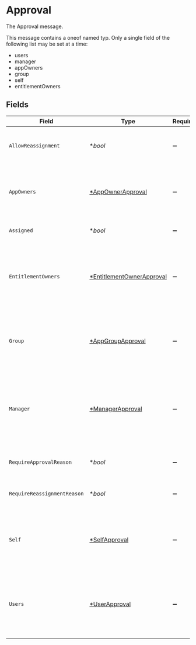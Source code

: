 # Approval

The Approval message.

This message contains a oneof named typ. Only a single field of the following list may be set at a time:
  - users
  - manager
  - appOwners
  - group
  - self
  - entitlementOwners



## Fields

| Field                                                                                                                                           | Type                                                                                                                                            | Required                                                                                                                                        | Description                                                                                                                                     |
| ----------------------------------------------------------------------------------------------------------------------------------------------- | ----------------------------------------------------------------------------------------------------------------------------------------------- | ----------------------------------------------------------------------------------------------------------------------------------------------- | ----------------------------------------------------------------------------------------------------------------------------------------------- |
| `AllowReassignment`                                                                                                                             | **bool*                                                                                                                                         | :heavy_minus_sign:                                                                                                                              | Configuration to allow reassignment by reviewers during this step.                                                                              |
| `AppOwners`                                                                                                                                     | [*AppOwnerApproval](../../models/shared/appownerapproval.md)                                                                                    | :heavy_minus_sign:                                                                                                                              | App owner approval provides the configuration for an approval step when the app owner is the target.                                            |
| `Assigned`                                                                                                                                      | **bool*                                                                                                                                         | :heavy_minus_sign:                                                                                                                              | A field indicating whether this step is assigned.                                                                                               |
| `EntitlementOwners`                                                                                                                             | [*EntitlementOwnerApproval](../../models/shared/entitlementownerapproval.md)                                                                    | :heavy_minus_sign:                                                                                                                              | The entitlement owner approval allows configuration of the approval step when the target approvers are the entitlement owners.                  |
| `Group`                                                                                                                                         | [*AppGroupApproval](../../models/shared/appgroupapproval.md)                                                                                    | :heavy_minus_sign:                                                                                                                              | The AppGroupApproval object provides the configuration for setting a group as the approvers of an approval policy step.                         |
| `Manager`                                                                                                                                       | [*ManagerApproval](../../models/shared/managerapproval.md)                                                                                      | :heavy_minus_sign:                                                                                                                              | The manager approval object provides configuration options for approval when the target of the approval is the manager of the user in the task. |
| `RequireApprovalReason`                                                                                                                         | **bool*                                                                                                                                         | :heavy_minus_sign:                                                                                                                              | Configuration to require a reason when approving this step.                                                                                     |
| `RequireReassignmentReason`                                                                                                                     | **bool*                                                                                                                                         | :heavy_minus_sign:                                                                                                                              | Configuration to require a reason when reassigning this step.                                                                                   |
| `Self`                                                                                                                                          | [*SelfApproval](../../models/shared/selfapproval.md)                                                                                            | :heavy_minus_sign:                                                                                                                              | The self approval object describes the configuration of a policy step that needs to be approved by the target of the request.                   |
| `Users`                                                                                                                                         | [*UserApproval](../../models/shared/userapproval.md)                                                                                            | :heavy_minus_sign:                                                                                                                              | The user approval object describes the approval configuration of a policy step that needs to be approved by a specific list of users.           |
